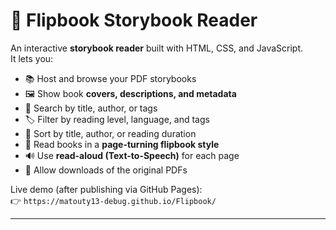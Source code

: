# 📖 Flipbook Storybook Reader

An interactive **storybook reader** built with HTML, CSS, and JavaScript.  
It lets you:

- 📚 Host and browse your PDF storybooks
- 🖼️ Show book **covers, descriptions, and metadata**
- 🔎 Search by title, author, or tags
- 🏷️ Filter by reading level, language, and tags
- 🔄 Sort by title, author, or reading duration
- 📖 Read books in a **page-turning flipbook style**
- 🔊 Use **read-aloud (Text-to-Speech)** for each page
- 💾 Allow downloads of the original PDFs

Live demo (after publishing via GitHub Pages):  
👉 `https://matouty13-debug.github.io/Flipbook/`

---